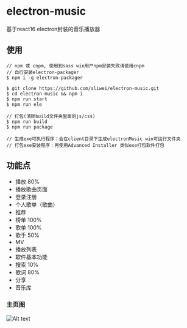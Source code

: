 # electron-music
基于react16 electron封装的音乐播放器

## 使用
````
// npm 或 cnpm, 使用到sass win用户npm安装失败请使用cnpm
// 自行安装electron-packager
$ npm i -g electron-packager

$ git clone https://github.com/sliwei/electron-music.git
$ cd electron-music && npm i
$ npm run start
$ npm run ele

// 打包(清除build文件夹里面的js/css)
$ npm run build
$ npm run package

// 生成exe可执行程序：会在client目录下生成electronMusic win可运行文件夹
// 打包exe安装程序：再使用Advanced Installer 类似exe打包软件打包
````
## 功能点

* 播放    80%
* 播放歌曲页面
* 登录注册
* 个人歌单（歌曲）
* 推荐
* 榜单    100%
* 歌单    100%
* 歌手    50%
* MV
* 播放列表
* 软件基本功能
* 搜索 10%
* 歌词 80%
* 分享
* 音乐库

### 主页图

![Alt text](http://bstu.oss-cn-shenzhen.aliyuncs.com/QQ%E6%88%AA%E5%9B%BE20171208195939.png?Expires=1512738057&OSSAccessKeyId=TMP.AQGSFtNKyLcZv3qNw1WbeQG3YSp-KqawYKihhibgpUXgPA1gdBU_kHByXDhiADAtAhUA0RIFPCRY6KhfUu80j9FjLrZkrnkCFFGALrq_dg9K50VrjegR8uRoV9x-&Signature=KUK%2FEEZ0jW%2FLpUZFzofErGjQWIM%3D)